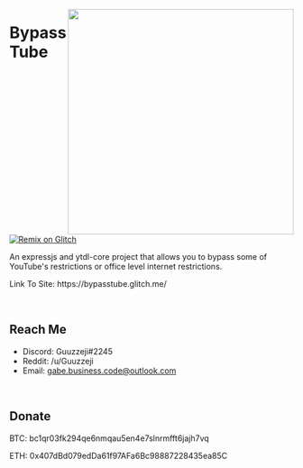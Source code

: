 <img align="right" src="https://data.apksum.com/cb/com.jetfuel.colormeme/10.0/icon.png" width="400" height="400"></a>
# BypassTube

<p>
<a href="https://glitch.com/edit/#!/import/github/Guuzzeji/BypassTube"><img src="https://cdn.glitch.com/2703baf2-b643-4da7-ab91-7ee2a2d00b5b%2Fremix-button.svg" alt="Remix on Glitch" /></a>
</p>

<p>
An expressjs and ytdl-core project that allows you to bypass some of YouTube's restrictions or office level internet restrictions.
</p>

<p>
Link To Site: https://bypasstube.glitch.me/
</p>

<br>

## Reach Me

- Discord: Guuzzeji#2245
- Reddit: /u/Guuzzeji
- Email: gabe.business.code@outlook.com

<br>

## Donate

BTC: bc1qr03fk294qe6nmqau5en4e7slnrmfft6jajh7vq

ETH: 0x407dBd079edDa61f97AFa6Bc98887228435ea85C


